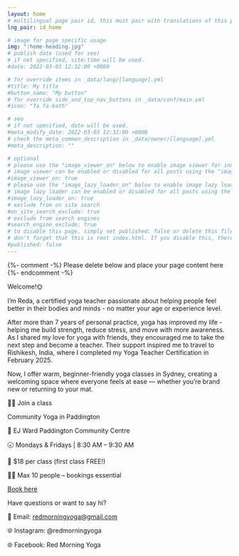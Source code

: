 ```yaml
---
layout: home
# multilingual page pair id, this must pair with translations of this page. (This name must be unique)
lng_pair: id_home

# image for page specific usage
img: ":home-heading.jpg"
# publish date (used for seo)
# if not specified, site.time will be used.
#date: 2022-03-03 12:32:00 +0000

# for override items in _data/lang/[language].yml
#title: My title
#button_name: "My button"
# for override side_and_top_nav_buttons in _data/conf/main.yml
#icon: "fa fa-bath"

# seo
# if not specified, date will be used.
#meta_modify_date: 2022-03-03 12:32:00 +0000
# check the meta_common_description in _data/owner/[language].yml
#meta_description: ""

# optional
# please use the "image_viewer_on" below to enable image viewer for individual pages or posts (_posts/ or [language]/_posts folders).
# image viewer can be enabled or disabled for all posts using the "image_viewer_posts: true" setting in _data/conf/main.yml.
#image_viewer_on: true
# please use the "image_lazy_loader_on" below to enable image lazy loader for individual pages or posts (_posts/ or [language]/_posts folders).
# image lazy loader can be enabled or disabled for all posts using the "image_lazy_loader_posts: true" setting in _data/conf/main.yml.
#image_lazy_loader_on: true
# exclude from on site search
#on_site_search_exclude: true
# exclude from search engines
#search_engine_exclude: true
# to disable this page, simply set published: false or delete this file
# don't forget that this is root index.html. If you disable this, there will be no index.html page to open
#published: false
---
```


{%- comment -%} Please delete below and place your page content here {%- endcomment -%}

Welcome!🌞

I’m Reda, a certified yoga teacher passionate about helping people feel better in their bodies and minds - no matter your age or experience level.

After more than 7 years of personal practice, yoga has improved my life - helping me build strength, reduce stress, and move with more awareness. As I shared my love for yoga with friends, they encouraged me to take the next step and become a teacher. Their support inspired me to travel to Rishikesh, India, where I completed my Yoga Teacher Certification in February 2025.

Now, I offer warm, beginner-friendly yoga classes in Sydney, creating a welcoming space where everyone feels at ease — whether you’re brand new or returning to your mat.



🧘‍♀️ Join a class

Community Yoga in Paddington

📍 EJ Ward Paddington Community Centre

🕣 Mondays & Fridays | 8:30 AM – 9:30 AM

💸 $18 per class (first class FREE!)

🧘‍♀️ Max 10 people – bookings essential

[Book here](https://calendly.com/redmorningyoga/community-yoga-at-paddington-1)



Have questions or want to say hi?

📧 Email: redmorningyoga@gmail.com

🌐 Instagram: @redmorningyoga

🌐 Facebook: Red Morning Yoga

